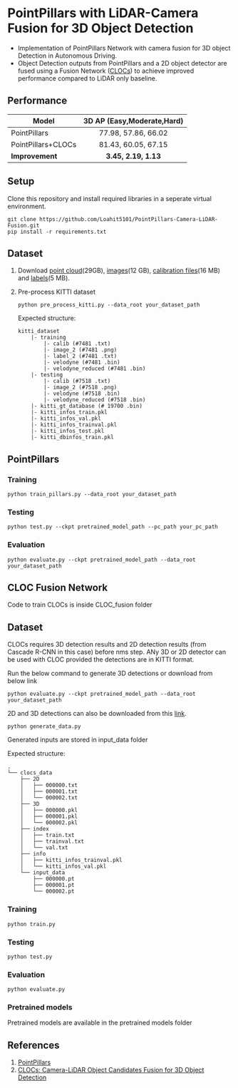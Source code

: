 # PointPillars with LiDAR-Camera Fusion for 3D Object Detection

- Implementation of PointPillars Network with camera fusion for 3D object Detection in Autonomous Driving.  
- Object Detection outputs from PointPillars and a 2D object detector are fused using a Fusion Network ([CLOCs](https://arxiv.org/pdf/2009.00784.pdf)) to achieve improved performance compared to LiDAR only baseline.

## Performance

|     Model     |   3D AP (Easy,Moderate,Hard)   |
| ------------- |:-------------:|
| PointPillars  |77.98, 57.86, 66.02|         
| PointPillars+CLOCs|         81.43, 60.05, 67.15         |
| **Improvement**|              **3.45, 2.19, 1.13**    |


## Setup
Clone this repository and install required libraries in a seperate virtual environment.
```
git clone https://github.com/Loahit5101/PointPillars-Camera-LiDAR-Fusion.git   
pip install -r requirements.txt
```
## Dataset


1. Download [point cloud](https://s3.eu-central-1.amazonaws.com/avg-kitti/data_object_velodyne.zip)(29GB), [images](https://s3.eu-central-1.amazonaws.com/avg-kitti/data_object_image_2.zip)(12 GB), [calibration files](https://s3.eu-central-1.amazonaws.com/avg-kitti/data_object_calib.zip)(16 MB) and [labels](https://s3.eu-central-1.amazonaws.com/avg-kitti/data_object_label_2.zip)(5 MB).

2. Pre-process KITTI dataset

    ```
    python pre_process_kitti.py --data_root your_dataset_path
    ```

    Expected structure:
    ```
    kitti_dataset
        |- training
            |- calib (#7481 .txt)
            |- image_2 (#7481 .png)
            |- label_2 (#7481 .txt)
            |- velodyne (#7481 .bin)
            |- velodyne_reduced (#7481 .bin)
        |- testing
            |- calib (#7518 .txt)
            |- image_2 (#7518 .png)
            |- velodyne (#7518 .bin)
            |- velodyne_reduced (#7518 .bin)
        |- kitti_gt_database (# 19700 .bin)
        |- kitti_infos_train.pkl
        |- kitti_infos_val.pkl
        |- kitti_infos_trainval.pkl
        |- kitti_infos_test.pkl
        |- kitti_dbinfos_train.pkl
    
    ```
## PointPillars

### Training
```
python train_pillars.py --data_root your_dataset_path
```

### Testing 
```
python test.py --ckpt pretrained_model_path --pc_path your_pc_path
```
### Evaluation
```
python evaluate.py --ckpt pretrained_model_path --data_root your_dataset_path
```
## CLOC Fusion Network
Code to train CLOCs is inside CLOC_fusion folder

## Dataset

CLOCs requires 3D detection results and 2D detection results (from Cascade R-CNN in this case) before nms step.
ANy 3D or 2D detector can be used with CLOC provided the detections are in KITTI format.

Run the below command to generate 3D detections or download from below link
```
python evaluate.py --ckpt pretrained_model_path --data_root your_dataset_path
```
2D and 3D detections can also be downloaded from this [link](https://drive.google.com/drive/folders/1sL91TnLjprSRiEzQtmC4NBaP2zm4flQe?usp=share_link).

```
python generate_data.py
```
Generated inputs are stored in input_data folder

Expected structure:
```
.
└── clocs_data
    ├── 2D
    │   ├── 000000.txt
    │   ├── 000001.txt
    │   └── 000002.txt
    ├── 3D
    │   ├── 000000.pkl
    │   ├── 000001.pkl
    │   └── 000002.pkl
    ├── index
    │   ├── train.txt
    │   ├── trainval.txt
    │   └── val.txt
    ├── info
    │   ├── kitti_infos_trainval.pkl
    │   └── kitti_infos_val.pkl
    └── input_data
        ├── 000000.pt
        ├── 000001.pt
        └── 000002.pt
```

### Training
```
python train.py 
```
### Testing 
```
python test.py 
```
### Evaluation
```
python evaluate.py 
```
### Pretrained models
Pretrained models are available in the pretrained models folder 

## References
 
 1. [PointPillars](https://arxiv.org/pdf/1812.05784.pdf)  
 2. [CLOCs: Camera-LiDAR Object Candidates Fusion for 3D Object Detection](https://arxiv.org/pdf/2009.00784.pdf)
 


